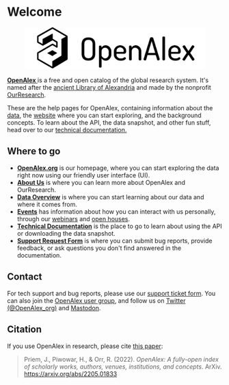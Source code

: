 # Welcome

<figure><img src=".gitbook/assets/openalex_logo_text_transparent_20240117.png" alt="" width="563"><figcaption></figcaption></figure>

[**OpenAlex** ](https://openalex.org)is a free and open catalog of the global research system. It's named after the [ancient Library of Alexandria](https://en.wikipedia.org/wiki/Library\_of\_Alexandria) and made by the nonprofit [OurResearch](https://ourresearch.org/).

These are the help pages for OpenAlex, containing information about the [data](the-data/entities-overview.md), the [website](https://openalex.org) where you can start exploring, and the background concepts. To learn about the API, the data snapshot, and other fun stuff, head over to our [technical documentation.](https://docs.openalex.org)

## Where to go

* [**OpenAlex.org**](https://openalex.org) is our homepage, where you can start exploring the data right now using our friendly user interface (UI).
* [**About Us**](./about-us.md) is where you can learn more about OpenAlex and OurResearch.
* [**Data Overview**](./the-data/entities-overview.md) is where you can start learning about our data and where it comes from.
* [**Events**](./events/README.md) has information about how you can interact with us personally, through our [webinars](./events/webinars.md) and [open houses](./events/open-houses.md).
* [**Technical Documentation**](https://docs.openalex.org) is the place to go to learn about using the API or downloading the data snapshot.
* [**Support Request Form**](https://openalex.org/feedback) is where you can submit bug reports, provide feedback, or ask questions you don't find answered in the documentation.

## Contact

For tech support and bug reports, please use our [support ticket form](https://openalex.org/feedback). You can also join the [OpenAlex user group](https://groups.google.com/g/openalex-users), and follow us on [Twitter (@OpenAlex\_org)](https://twitter.com/openalex\_org) and [Mastodon](https://mastodon.social/@OpenAlex).

## Citation

If you use OpenAlex in research, please cite [this paper](https://arxiv.org/abs/2205.01833):

> Priem, J., Piwowar, H., & Orr, R. (2022). _OpenAlex: A fully-open index of scholarly works, authors, venues, institutions, and concepts_. ArXiv. https://arxiv.org/abs/2205.01833
